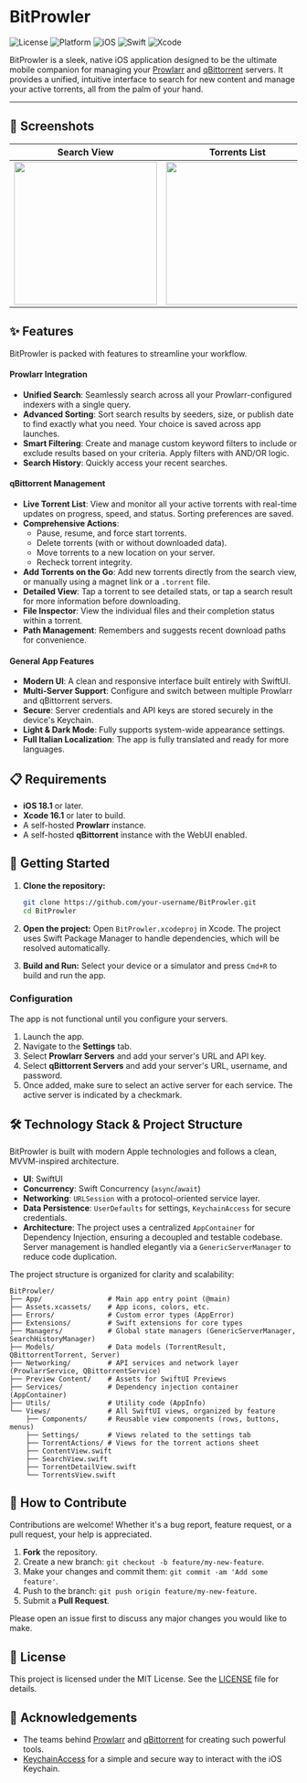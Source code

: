 # BitProwler

![License](https://img.shields.io/badge/license-MIT-blue.svg)
![Platform](https://img.shields.io/badge/platform-iOS-lightgrey.svg)
![iOS](https://img.shields.io/badge/iOS-18.1+-green.svg)
![Swift](https://img.shields.io/badge/Swift-5.10+-orange.svg)
![Xcode](https://img.shields.io/badge/Xcode-16.1+-blue.svg)

BitProwler is a sleek, native iOS application designed to be the ultimate mobile companion for managing your [Prowlarr](https://prowlarr.com/) and [qBittorrent](https://www.qbittorrent.org/) servers. It provides a unified, intuitive interface to search for new content and manage your active torrents, all from the palm of your hand.

---

## 📸 Screenshots

<!-- TODO: Replace these placeholders with actual screenshots of the app. A GIF showing the search-to-add workflow would be fantastic! -->

| Search View | Torrents List | Torrent Actions |
| :---: |:---:|:---:|
| <img src="" width="250"> | <img src="" width="250"> | <img src="" width="250"> |

## ✨ Features

BitProwler is packed with features to streamline your workflow.

#### Prowlarr Integration
- **Unified Search**: Seamlessly search across all your Prowlarr-configured indexers with a single query.
- **Advanced Sorting**: Sort search results by seeders, size, or publish date to find exactly what you need. Your choice is saved across app launches.
- **Smart Filtering**: Create and manage custom keyword filters to include or exclude results based on your criteria. Apply filters with AND/OR logic.
- **Search History**: Quickly access your recent searches.

#### qBittorrent Management
- **Live Torrent List**: View and monitor all your active torrents with real-time updates on progress, speed, and status. Sorting preferences are saved.
- **Comprehensive Actions**:
    - Pause, resume, and force start torrents.
    - Delete torrents (with or without downloaded data).
    - Move torrents to a new location on your server.
    - Recheck torrent integrity.
- **Add Torrents on the Go**: Add new torrents directly from the search view, or manually using a magnet link or a `.torrent` file.
- **Detailed View**: Tap a torrent to see detailed stats, or tap a search result for more information before downloading.
- **File Inspector**: View the individual files and their completion status within a torrent.
- **Path Management**: Remembers and suggests recent download paths for convenience.

#### General App Features
- **Modern UI**: A clean and responsive interface built entirely with SwiftUI.
- **Multi-Server Support**: Configure and switch between multiple Prowlarr and qBittorrent servers.
- **Secure**: Server credentials and API keys are stored securely in the device's Keychain.
- **Light & Dark Mode**: Fully supports system-wide appearance settings.
- **Full Italian Localization**: The app is fully translated and ready for more languages.

## 📋 Requirements
- **iOS 18.1** or later.
- **Xcode 16.1** or later to build.
- A self-hosted **Prowlarr** instance.
- A self-hosted **qBittorrent** instance with the WebUI enabled.

## 🚀 Getting Started

1.  **Clone the repository:**
    ```bash
    git clone https://github.com/your-username/BitProwler.git
    cd BitProwler
    ```
2.  **Open the project:**
    Open `BitProwler.xcodeproj` in Xcode. The project uses Swift Package Manager to handle dependencies, which will be resolved automatically.

3.  **Build and Run:**
    Select your device or a simulator and press `Cmd+R` to build and run the app.

### Configuration
The app is not functional until you configure your servers.
1.  Launch the app.
2.  Navigate to the **Settings** tab.
3.  Select **Prowlarr Servers** and add your server's URL and API key.
4.  Select **qBittorrent Servers** and add your server's URL, username, and password.
5.  Once added, make sure to select an active server for each service. The active server is indicated by a checkmark.

## 🛠️ Technology Stack & Project Structure

BitProwler is built with modern Apple technologies and follows a clean, MVVM-inspired architecture.

-   **UI**: SwiftUI
-   **Concurrency**: Swift Concurrency (`async`/`await`)
-   **Networking**: `URLSession` with a protocol-oriented service layer.
-   **Data Persistence**: `UserDefaults` for settings, `KeychainAccess` for secure credentials.
-   **Architecture**: The project uses a centralized `AppContainer` for Dependency Injection, ensuring a decoupled and testable codebase. Server management is handled elegantly via a `GenericServerManager` to reduce code duplication.

The project structure is organized for clarity and scalability:

```
BitProwler/
├── App/                # Main app entry point (@main)
├── Assets.xcassets/    # App icons, colors, etc.
├── Errors/             # Custom error types (AppError)
├── Extensions/         # Swift extensions for core types
├── Managers/           # Global state managers (GenericServerManager, SearchHistoryManager)
├── Models/             # Data models (TorrentResult, QBittorrentTorrent, Server)
├── Networking/         # API services and network layer (ProwlarrService, QBittorrentService)
├── Preview Content/    # Assets for SwiftUI Previews
├── Services/           # Dependency injection container (AppContainer)
├── Utils/              # Utility code (AppInfo)
└── Views/              # All SwiftUI views, organized by feature
    ├── Components/     # Reusable view components (rows, buttons, menus)
    ├── Settings/       # Views related to the settings tab
    ├── TorrentActions/ # Views for the torrent actions sheet
    ├── ContentView.swift
    ├── SearchView.swift
    ├── TorrentDetailView.swift
    └── TorrentsView.swift
```

## 🤝 How to Contribute

Contributions are welcome! Whether it's a bug report, feature request, or a pull request, your help is appreciated.

1.  **Fork** the repository.
2.  Create a new branch: `git checkout -b feature/my-new-feature`.
3.  Make your changes and commit them: `git commit -am 'Add some feature'`.
4.  Push to the branch: `git push origin feature/my-new-feature`.
5.  Submit a **Pull Request**.

Please open an issue first to discuss any major changes you would like to make.

## 📜 License

This project is licensed under the MIT License. See the [LICENSE](LICENSE) file for details.

## 🙏 Acknowledgements

-   The teams behind [Prowlarr](https://prowlarr.com/) and [qBittorrent](https://www.qbittorrent.org/) for creating such powerful tools.
-   [KeychainAccess](https://github.com/kishikawakatsumi/KeychainAccess) for a simple and secure way to interact with the iOS Keychain.
```